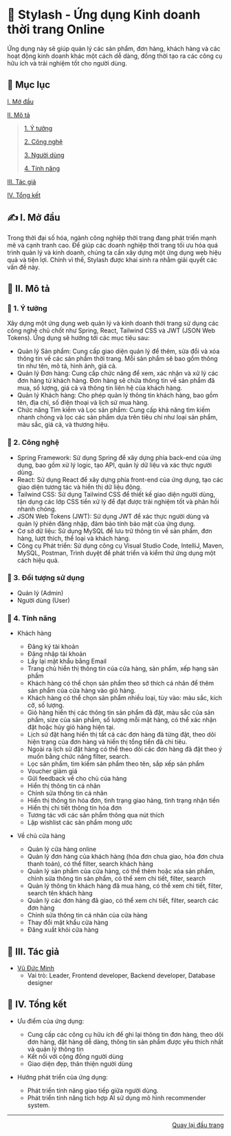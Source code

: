 <div id="Top"></div>

# 🛒 Stylash - Ứng dụng Kinh doanh thời trang Online

Ứng dụng này sẽ giúp quản lý các sản phẩm, đơn hàng, khách hàng và các hoạt động kinh doanh khác một cách dễ dàng, đồng thời tạo ra các công cụ hữu ích và trải nghiệm tốt cho người dùng.


## 📖 Mục lục

 [I. Mở đầu](#Modau)

 [II. Mô tả](#Mota)

> [1. Ý tưởng](#Ytuong)
>
> [2. Công nghệ](#Congnghe)
>
> [3. Người dùng](#Doituongsudung)
>
> [4. Tính năng](#Tinhnang)

[III. Tác giả](#Tacgia)


[IV. Tổng kết](#Tongket)


<!-- MỞ ĐẦU -->
<div id="Modau"></div>

## ✍️ I. Mở đầu

Trong thời đại số hóa, ngành công nghiệp thời trang đang phát triển mạnh mẽ và cạnh tranh cao. Để giúp các doanh nghiệp thời trang tối ưu hóa quá trình quản lý và kinh doanh, chúng ta cần xây dựng một ứng dụng web hiệu quả và tiện lợi. Chính vì thế, Stylash được khai sinh ra nhằm giải quyết các vấn đề này.

<!-- MÔ TẢ -->
<div id="Mota"></div>

## 📝 II. Mô tả

<!-- Ý TƯỞNG -->
<div id="Ytuong"></div>

### 💁 1. Ý tưởng

Xây dựng một ứng dụng web quản lý và kinh doanh thời trang sử dụng các công nghệ chủ chốt như Spring, React, Tailwind CSS và JWT (JSON Web Tokens). Ứng dụng sẽ hướng tới các mục tiêu sau:
  * Quản lý Sản phẩm: Cung cấp giao diện quản lý để thêm, sửa đổi và xóa thông tin về các sản phẩm thời trang. Mỗi sản phẩm sẽ bao gồm thông tin như tên, mô tả, hình ảnh, giá cả.
  * Quản lý Đơn hàng: Cung cấp chức năng để xem, xác nhận và xử lý các đơn hàng từ khách hàng. Đơn hàng sẽ chứa thông tin về sản phẩm đã mua, số lượng, giá cả và thông tin liên hệ của khách hàng.
  * Quản lý Khách hàng: Cho phép quản lý thông tin khách hàng, bao gồm tên, địa chỉ, số điện thoại và lịch sử mua hàng.
  * Chức năng Tìm kiếm và Lọc sản phẩm: Cung cấp khả năng tìm kiếm nhanh chóng và lọc các sản phẩm dựa trên tiêu chí như loại sản phẩm, màu sắc, giá cả, và thương hiệu.


<div id="Congnghe"></div>

### 📜  2. Công nghệ

  * Spring Framework: Sử dụng Spring để xây dựng phía back-end của ứng dụng, bao gồm xử lý logic, tạo API, quản lý dữ liệu và xác thực người dùng.
  * React: Sử dụng React để xây dựng phía front-end của ứng dụng, tạo các giao diện tương tác và hiển thị dữ liệu động.
  * Tailwind CSS: Sử dụng Tailwind CSS để thiết kế giao diện người dùng, tận dụng các lớp CSS tiền xử lý để đạt được trải nghiệm tốt và phản hồi nhanh chóng.
  * JSON Web Tokens (JWT): Sử dụng JWT để xác thực người dùng và quản lý phiên đăng nhập, đảm bảo tính bảo mật của ứng dụng.
  * Cơ sở dữ liệu: Sử dụng MySQL để lưu trữ thông tin về sản phẩm, đơn hàng, lượt thích, thể loại và khách hàng.
  * Công cụ Phát triển: Sử dụng công cụ Visual Studio Code, IntelliJ, Maven, MySQL, Postman, Trình duyệt để phát triển và kiểm thử ứng dụng một cách hiệu quả.


<div id="Doituongsudung"></div>

### 📌 3. Đối tượng sử dụng

  * Quản lý (Admin)
  * Người dùng (User)




<div id="Tinhnang"></div>

### 📃 4. Tính năng

- Khách hàng
  * Đăng ký tài khoản
  * Đăng nhập tài khoản
  * Lấy lại mật khẩu bằng Email
  * Trang chủ hiển thị thông tin của cửa hàng, sản phẩm, xếp hạng sản phẩm
  * Khách hàng có thể chọn sản phẩm theo sở thích cá nhân để thêm sản phẩm của cửa hàng vào giỏ hàng.
  * Khách hàng có thể chọn sản phẩm nhiều loại, tùy vào: màu sắc, kích cỡ, số lượng.
  * Giỏ hàng hiển thị các thông tin sản phẩm đã đặt, màu sắc của sản phẩm, size của sản phẩm, số lượng mỗi mặt hàng, có thể xác nhận đặt hoặc hủy giỏ hàng hiện tại.
  * Lịch sử đặt hàng hiển thị tất cả các đơn hàng đã từng đặt, theo dõi hiện trạng của đơn hàng và hiển thị tổng tiền đã chi tiêu.
  * Ngoài ra lịch sử đặt hàng có thể theo dõi các đơn hàng đã đặt theo ý muốn bằng chức năng filter, search.
  * Lọc sản phẩm, tìm kiếm sản phẩm theo tên, sắp xếp sản phẩm
  * Voucher giảm giá
  * Gửi feedback về cho chủ của hàng
  * Hiển thị thông tin cá nhân
  * Chỉnh sửa thông tin cá nhân
  * Hiển thị thông tin hóa đơn, tình trạng giao hàng, tình trạng nhận tiền
  * Hiển thị chi tiết thông tin hóa đơn
  * Tương tác với các sản phẩm thông qua nút thích
  * Lập wishlist các sản phẩm mong ước

- Về chủ cửa hàng
  * Quản lý cửa hàng online 
  * Quản lý đơn hàng của khách hàng (hóa đơn chưa giao, hóa đơn chưa thanh toán), có thể filter, search khách hàng
  * Quản lý sản phẩm của cửa hàng, có thể thêm hoặc xóa sản phẩm, chỉnh sửa thông tin sản phẩm, có thể xem chi tiết, filter, search 
  * Quản lý thông tin khách hàng đã mua hàng, có thể xem chi tiết, filter, search tên khách hàng
  * Quản lý các đơn hàng đã giao, có thể xem chi tiết, filter, search các đơn hàng
  * Chỉnh sửa thông tin cá nhân của cửa hàng
  * Thay đổi mật khẩu cửa hàng
  * Đăng xuất khỏi cửa hàng


<!-- TÁC GIẢ -->
<div id="Tacgia"></div>

## 👊 III. Tác giả

* [Vũ Đức Minh](https://github.com/dvcminh)
  * Vai trò: Leader, Frontend developer, Backend developer, Database designer


<!-- TỔNG KẾT -->
<div id="Tongket"></div>

## 🚩 IV. Tổng kết

* Ưu điểm của ứng dụng:
  * Cung cấp các công cụ hữu ích để ghi lại thông tin đơn hàng, theo dõi đơn hàng, đặt hàng dễ dàng, thông tin sản phẩm được yêu thích nhất và quản lý thông tin
  * Kết nối với cộng đồng người dùng
  * Giao diện đẹp, thân thiện người dùng 



* Hướng phát triển của ứng dụng:
  * Phát triển tính năng giao tiếp giữa người dùng. 
  * Phát triển tính năng tích hợp AI sử dụng mô hình recommender system. 

---

<p align="right"><a href="#Top">Quay lại đầu trang</a></p>

